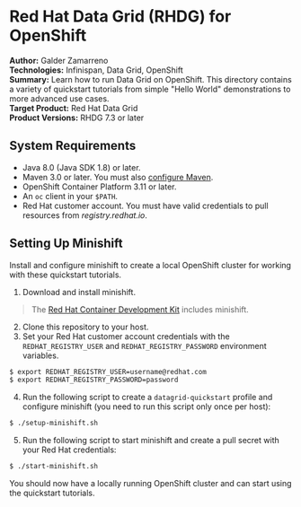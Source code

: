 Red Hat Data Grid (RHDG) for OpenShift
======================================
**Author:** Galder Zamarreno  
**Technologies:** Infinispan, Data Grid, OpenShift  
**Summary:** Learn how to run Data Grid on OpenShift. This directory contains a variety of quickstart tutorials from simple "Hello World" demonstrations to more advanced use cases.  
**Target Product:** Red Hat Data Grid  
**Product Versions:** RHDG 7.3 or later

System Requirements
-------------------
* Java 8.0 (Java SDK 1.8) or later.
* Maven 3.0 or later. You must also [configure Maven](https://github.com/jboss-developer/jboss-developer-shared-resources/blob/master/guides/CONFIGURE_MAVEN.md#configure-maven-to-build-and-deploy-the-quickstarts).
* OpenShift Container Platform 3.11 or later.
* An `oc` client in your `$PATH`.
* Red Hat customer account. You must have valid credentials to pull resources from _registry.redhat.io_.

Setting Up Minishift
--------------------
Install and configure minishift to create a local OpenShift cluster for working with these quickstart tutorials.

1. Download and install minishift.  
>The [Red Hat Container Development Kit](https://developers.redhat.com/products/cdk/overview/) includes minishift.

2. Clone this repository to your host.
3. Set your Red Hat customer account credentials with the `REDHAT_REGISTRY_USER` and `REDHAT_REGISTRY_PASSWORD` environment variables.
```bash
$ export REDHAT_REGISTRY_USER=username@redhat.com
$ export REDHAT_REGISTRY_PASSWORD=password
```
4. Run the following script to create a `datagrid-quickstart` profile and configure minishift (you need to run this script only once per host):
```bash
$ ./setup-minishift.sh
```
5. Run the following script to start minishift and create a pull secret with your Red Hat credentials:
```bash
$ ./start-minishift.sh
```
You should now have a locally running OpenShift cluster and can start using the quickstart tutorials.
